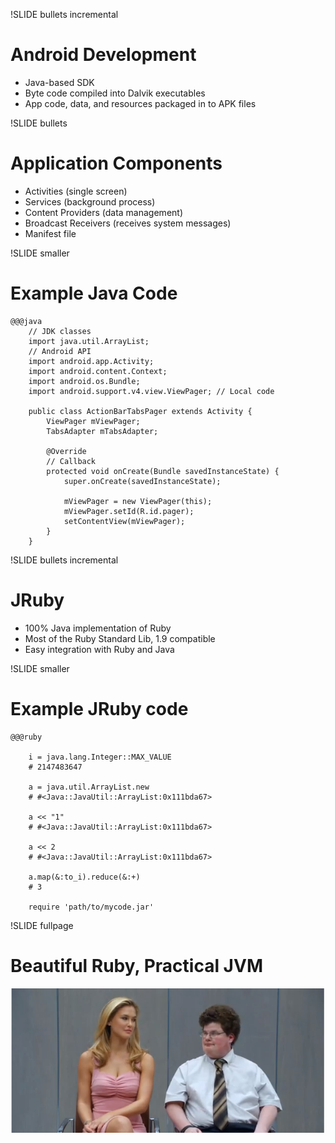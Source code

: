 !SLIDE bullets incremental
# Android Development #

* Java-based SDK
* Byte code compiled into Dalvik executables
* App code, data, and resources packaged in to APK files

!SLIDE bullets
# Application Components #

 * Activities (single screen)
 * Services (background process)
 * Content Providers (data management)
 * Broadcast Receivers (receives system messages)
 * Manifest file

!SLIDE smaller
# Example Java Code  #

    @@@java
		// JDK classes
		import java.util.ArrayList;
		// Android API
		import android.app.Activity;
		import android.content.Context;
		import android.os.Bundle;
		import android.support.v4.view.ViewPager; // Local code
		
		public class ActionBarTabsPager extends Activity {
		    ViewPager mViewPager;
		    TabsAdapter mTabsAdapter;

		    @Override
		    // Callback
		    protected void onCreate(Bundle savedInstanceState) {
		        super.onCreate(savedInstanceState);

		        mViewPager = new ViewPager(this);
		        mViewPager.setId(R.id.pager);
		        setContentView(mViewPager);
		    }
		}

!SLIDE bullets incremental
# JRuby

* 100% Java implementation of Ruby
* Most of the Ruby Standard Lib, 1.9 compatible
* Easy integration with Ruby and Java

!SLIDE smaller
# Example JRuby code

    @@@ruby
		
		i = java.lang.Integer::MAX_VALUE
		# 2147483647
		
		a = java.util.ArrayList.new
		# #<Java::JavaUtil::ArrayList:0x111bda67>
		
		a << "1"
		# #<Java::JavaUtil::ArrayList:0x111bda67>
		
		a << 2
		# #<Java::JavaUtil::ArrayList:0x111bda67>
		
		a.map(&:to_i).reduce(&:+)
		# 3

		require 'path/to/mycode.jar'
		
!SLIDE fullpage
# Beautiful Ruby, Practical JVM

![Beauty And The Geek](beauty_and_the_geek.png)

